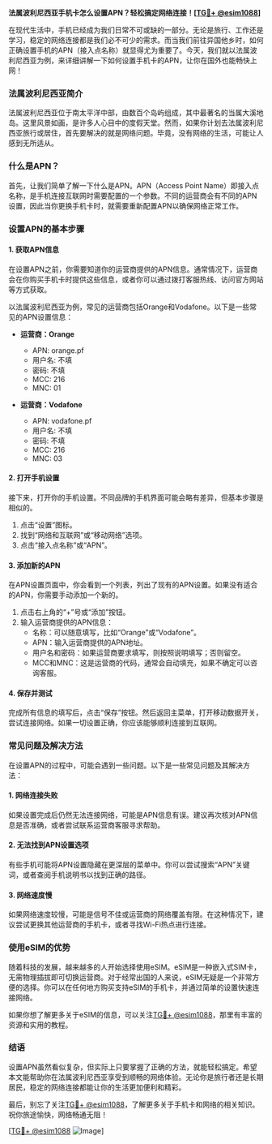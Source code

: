 **法属波利尼西亚手机卡怎么设置APN？轻松搞定网络连接！[[TG💪+ @esim1088](https://t.me/s/esim1088)]**

在现代生活中，手机已经成为我们日常不可或缺的一部分。无论是旅行、工作还是学习，稳定的网络连接都是我们必不可少的需求。而当我们前往异国他乡时，如何正确设置手机的APN（接入点名称）就显得尤为重要了。今天，我们就以法属波利尼西亚为例，来详细讲解一下如何设置手机卡的APN，让你在国外也能畅快上网！

### 法属波利尼西亚简介

法属波利尼西亚位于南太平洋中部，由数百个岛屿组成，其中最著名的当属大溪地岛。这里风景如画，是许多人心目中的度假天堂。然而，如果你计划去法属波利尼西亚旅行或居住，首先要解决的就是网络问题。毕竟，没有网络的生活，可能让人感到无所适从。

### 什么是APN？

首先，让我们简单了解一下什么是APN。APN（Access Point Name）即接入点名称，是手机连接互联网时需要配置的一个参数。不同的运营商会有不同的APN设置，因此当你更换手机卡时，就需要重新配置APN以确保网络正常工作。

### 设置APN的基本步骤

#### 1. 获取APN信息

在设置APN之前，你需要知道你的运营商提供的APN信息。通常情况下，运营商会在你购买手机卡时提供这些信息，或者你可以通过拨打客服热线、访问官方网站等方式获取。

以法属波利尼西亚为例，常见的运营商包括Orange和Vodafone。以下是一些常见的APN设置信息：

- **运营商：Orange**
  - APN: orange.pf
  - 用户名: 不填
  - 密码: 不填
  - MCC: 216
  - MNC: 01

- **运营商：Vodafone**
  - APN: vodafone.pf
  - 用户名: 不填
  - 密码: 不填
  - MCC: 216
  - MNC: 03

#### 2. 打开手机设置

接下来，打开你的手机设置。不同品牌的手机界面可能会略有差异，但基本步骤是相似的。

1. 点击“设置”图标。
2. 找到“网络和互联网”或“移动网络”选项。
3. 点击“接入点名称”或“APN”。

#### 3. 添加新的APN

在APN设置页面中，你会看到一个列表，列出了现有的APN设置。如果没有适合的APN，你需要手动添加一个新的。

1. 点击右上角的“+”号或“添加”按钮。
2. 输入运营商提供的APN信息：
   - 名称：可以随意填写，比如“Orange”或“Vodafone”。
   - APN：输入运营商提供的APN地址。
   - 用户名和密码：如果运营商要求填写，则按照说明填写；否则留空。
   - MCC和MNC：这是运营商的代码，通常会自动填充，如果不确定可以咨询客服。

#### 4. 保存并测试

完成所有信息的填写后，点击“保存”按钮。然后返回主菜单，打开移动数据开关，尝试连接网络。如果一切设置正确，你应该能够顺利连接到互联网。

### 常见问题及解决方法

在设置APN的过程中，可能会遇到一些问题。以下是一些常见问题及其解决方法：

#### 1. 网络连接失败

如果设置完成后仍然无法连接网络，可能是APN信息有误。建议再次核对APN信息是否准确，或者尝试联系运营商客服寻求帮助。

#### 2. 无法找到APN设置选项

有些手机可能将APN设置隐藏在更深层的菜单中。你可以尝试搜索“APN”关键词，或者查阅手机说明书以找到正确的路径。

#### 3. 网络速度慢

如果网络速度较慢，可能是信号不佳或运营商的网络覆盖有限。在这种情况下，建议尝试更换其他运营商的手机卡，或者寻找Wi-Fi热点进行连接。

### 使用eSIM的优势

随着科技的发展，越来越多的人开始选择使用eSIM。eSIM是一种嵌入式SIM卡，无需物理插拔即可切换运营商。对于经常出国的人来说，eSIM无疑是一个非常方便的选择。你可以在任何地方购买支持eSIM的手机卡，并通过简单的设置快速连接网络。

如果你想了解更多关于eSIM的信息，可以关注[TG💪+ @esim1088](https://t.me/s/esim1088)，那里有丰富的资源和实用的教程。

### 结语

设置APN虽然看似复杂，但实际上只要掌握了正确的方法，就能轻松搞定。希望本文能帮助你在法属波利尼西亚享受到顺畅的网络体验。无论你是旅行者还是长期居民，稳定的网络连接都能让你的生活更加便利和精彩。

最后，别忘了关注[TG💪+ @esim1088](https://t.me/s/esim1088)，了解更多关于手机卡和网络的相关知识。祝你旅途愉快，网络畅通无阻！

[[TG💪+ @esim1088](https://t.me/s/esim1088) ![Image](https://i.postimg.cc/4NQfJmqS/Snipaste-2025-05-13-00-14-12.png)]